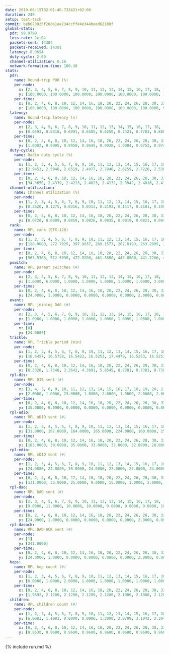 ```yaml
---
date: 2019-06-15T02:01:46.733431+02:00
duration: 240
setup: test-tsch
commit: beb623825f26da1ee234ccffe4e344beed62100f
global-stats:
  pdr: 99.9790
  loss-rate: 2e-04
  packets-sent: 14304
  packets-received: 14301
  latency: 0.9654
  duty-cycle: 2.69
  channel-utilization: 0.16
  network-formation-time: 100.38
stats:
  pdr:
    name: Round-trip PDR (%)
    per-node:
      x: [2, 3, 4, 5, 6, 7, 8, 9, 10, 11, 12, 13, 14, 15, 16, 17, 18, 19, 20, 21, 22, 23, 24, 25]
      y: [100.0000, 100.0000, 100.0000, 100.0000, 100.0000, 100.0000, 100.0000, 100.0000, 99.8392, 100.0000, 100.0000, 100.0000, 99.8397, 99.8276, 100.0000, 100.0000, 100.0000, 100.0000, 100.0000, 100.0000, 100.0000, 100.0000, 100.0000, 100.0000]
    per-time:
      x: [0, 2, 4, 6, 8, 10, 12, 14, 16, 18, 20, 22, 24, 26, 28, 30, 32, 34, 36, 38, 40, 42, 44, 46, 48, 50, 52, 54, 56, 58, 60, 62, 64, 66, 68, 70, 72, 74, 76, 78, 80, 82, 84, 86, 88, 90, 92, 94, 96, 98, 100, 102, 104, 106, 108, 110, 112, 114, 116, 118, 120, 122, 124, 126, 128, 130, 132, 134, 136, 138, 140, 142, 144, 146, 148, 150, 152, 154, 156, 158, 160, 162, 164, 166, 168, 170, 172, 174, 176, 178, 180, 182, 184, 186, 188, 190, 192, 194, 196, 198, 200, 202, 204, 206, 208, 210, 212, 214, 216, 218, 220, 222, 224, 226, 228, 230, 232, 234, 236, 238, 240]
      y: [100.0000, 100.0000, 100.0000, 100.0000, 100.0000, 100.0000, 99.1667, 100.0000, 100.0000, 100.0000, 100.0000, 100.0000, 99.1667, 100.0000, 100.0000, 100.0000, 100.0000, 100.0000, 100.0000, 100.0000, 100.0000, 100.0000, 100.0000, 100.0000, 100.0000, 100.0000, 100.0000, 99.1667, 100.0000, 100.0000, 100.0000, 100.0000, 100.0000, 100.0000, 100.0000, 100.0000, 100.0000, 100.0000, 100.0000, 100.0000, 100.0000, 100.0000, 100.0000, 100.0000, 100.0000, 100.0000, 100.0000, 100.0000, 100.0000, 100.0000, 100.0000, 100.0000, 100.0000, 100.0000, 100.0000, 100.0000, 100.0000, 100.0000, 100.0000, 100.0000, 100.0000, 100.0000, 100.0000, 100.0000, 100.0000, 100.0000, 100.0000, 100.0000, 100.0000, 100.0000, 100.0000, 100.0000, 100.0000, 100.0000, 100.0000, 100.0000, 100.0000, 100.0000, 100.0000, 100.0000, 100.0000, 100.0000, 100.0000, 100.0000, 100.0000, 100.0000, 100.0000, 100.0000, 100.0000, 100.0000, 100.0000, 100.0000, 100.0000, 100.0000, 100.0000, 100.0000, 100.0000, 100.0000, 100.0000, 100.0000, 100.0000, 100.0000, 100.0000, 100.0000, 100.0000, 100.0000, 100.0000, 100.0000, 100.0000, 100.0000, 100.0000, 100.0000, 100.0000, 100.0000, 100.0000, 100.0000, 100.0000, 100.0000, 100.0000, 100.0000, null]
  latency:
    name: Round-trip latency (s)
    per-node:
      x: [2, 3, 4, 5, 6, 7, 8, 9, 10, 11, 12, 13, 14, 15, 16, 17, 18, 19, 20, 21, 22, 23, 24, 25]
      y: [0.6593, 0.8318, 0.6991, 0.6585, 0.6250, 0.7421, 0.7703, 0.8804, 0.8739, 1.0810, 0.8562, 0.8533, 1.0149, 0.9290, 0.9192, 0.9559, 1.0840, 1.2004, 1.1619, 1.2214, 1.2773, 1.3067, 1.2567, 1.2752]
    per-time:
      x: [0, 2, 4, 6, 8, 10, 12, 14, 16, 18, 20, 22, 24, 26, 28, 30, 32, 34, 36, 38, 40, 42, 44, 46, 48, 50, 52, 54, 56, 58, 60, 62, 64, 66, 68, 70, 72, 74, 76, 78, 80, 82, 84, 86, 88, 90, 92, 94, 96, 98, 100, 102, 104, 106, 108, 110, 112, 114, 116, 118, 120, 122, 124, 126, 128, 130, 132, 134, 136, 138, 140, 142, 144, 146, 148, 150, 152, 154, 156, 158, 160, 162, 164, 166, 168, 170, 172, 174, 176, 178, 180, 182, 184, 186, 188, 190, 192, 194, 196, 198, 200, 202, 204, 206, 208, 210, 212, 214, 216, 218, 220, 222, 224, 226, 228, 230, 232, 234, 236, 238, 240]
      y: [1.0002, 0.9905, 0.9950, 0.9645, 0.9928, 1.0004, 0.9752, 0.9748, 0.9802, 0.9756, 0.9380, 0.9161, 0.9860, 1.0040, 0.9617, 0.9459, 0.9663, 0.9571, 0.9635, 0.9889, 1.0138, 0.9872, 0.9654, 1.0222, 1.0246, 0.9809, 0.9776, 1.0053, 0.9875, 0.9535, 0.9741, 0.9776, 0.9834, 0.9550, 0.9621, 0.9765, 0.9610, 0.9232, 0.9227, 0.9885, 0.9624, 0.9642, 0.9731, 0.9457, 1.0126, 0.8957, 0.9810, 0.9634, 0.9494, 0.9565, 0.9651, 1.0004, 0.9950, 0.9695, 0.9764, 1.0035, 1.0050, 0.9661, 0.9231, 0.9403, 0.9286, 0.9735, 0.9852, 0.9511, 0.9562, 0.9497, 0.9407, 0.9304, 0.9756, 0.9660, 0.9452, 0.9287, 0.9292, 0.9746, 0.9224, 0.9519, 0.9711, 0.9840, 0.9808, 0.9589, 0.9324, 0.9223, 0.9304, 0.9632, 0.9898, 0.9317, 0.9746, 0.9340, 0.9793, 0.9869, 0.9485, 0.9710, 0.9487, 0.9015, 0.9329, 0.9416, 0.9189, 0.9696, 0.9707, 1.0040, 0.9525, 0.9261, 0.9826, 0.9200, 0.9413, 0.9512, 0.9481, 0.9551, 1.0228, 0.9672, 1.0102, 0.9817, 0.9413, 0.9473, 0.9717, 1.0203, 0.9316, 0.9979, 1.0137, 0.8759, null]
  duty-cycle:
    name: Radio duty cycle (%)
    per-node:
      x: [1, 2, 3, 4, 5, 6, 7, 8, 9, 10, 11, 12, 13, 14, 15, 16, 17, 18, 19, 20, 21, 22, 23, 24, 25]
      y: [2.9453, 2.5946, 2.6519, 2.4977, 2.7046, 2.6259, 2.7226, 2.5301, 2.5660, 2.3296, 2.5695, 2.6353, 2.6805, 2.5720, 2.6966, 2.6802, 2.5562, 2.8555, 2.7372, 2.6988, 2.7308, 2.7116, 2.6928, 2.8401, 2.8927]
    per-time:
      x: [0, 2, 4, 6, 8, 10, 12, 14, 16, 18, 20, 22, 24, 26, 28, 30, 32, 34, 36, 38, 40, 42, 44, 46, 48, 50, 52, 54, 56, 58, 60, 62, 64, 66, 68, 70, 72, 74, 76, 78, 80, 82, 84, 86, 88, 90, 92, 94, 96, 98, 100, 102, 104, 106, 108, 110, 112, 114, 116, 118, 120, 122, 124, 126, 128, 130, 132, 134, 136, 138, 140, 142, 144, 146, 148, 150, 152, 154, 156, 158, 160, 162, 164, 166, 168, 170, 172, 174, 176, 178, 180, 182, 184, 186, 188, 190, 192, 194, 196, 198, 200, 202, 204, 206, 208, 210, 212, 214, 216, 218, 220, 222, 224, 226, 228, 230, 232, 234, 236, 238, 240]
      y: [34.3650, 2.4339, 2.4213, 2.4023, 2.4132, 2.3942, 2.4016, 2.4113, 2.4086, 2.4009, 2.4028, 2.3876, 2.4149, 2.3342, 2.3327, 2.3041, 2.4030, 2.3902, 2.3917, 2.3975, 2.4150, 2.4039, 2.4007, 2.3971, 2.4085, 2.4077, 2.4060, 2.4035, 2.4139, 2.3970, 2.3984, 2.3938, 2.4063, 2.3969, 2.3862, 2.3884, 2.3899, 2.3924, 2.3955, 2.3911, 2.4048, 2.3983, 2.4103, 2.4027, 2.3933, 2.3997, 2.3749, 2.4017, 2.3982, 2.3998, 2.4036, 2.4042, 2.3896, 2.4102, 2.6201, 2.6946, 2.7912, 2.7957, 2.5214, 2.3902, 2.3994, 2.3905, 2.3982, 2.4011, 2.3938, 2.3877, 2.3953, 2.3947, 2.3996, 2.4032, 2.3992, 2.3994, 2.3875, 2.3925, 2.3935, 2.3871, 2.3954, 2.8845, 2.6192, 2.7564, 2.8217, 2.3875, 2.3852, 2.3977, 2.3979, 2.4178, 2.5539, 2.7602, 2.7240, 2.7746, 2.7243, 2.4010, 2.3988, 2.3933, 2.3920, 2.3964, 2.7734, 2.8168, 2.7241, 2.6732, 2.6604, 2.3992, 2.3976, 2.3987, 2.3966, 2.3998, 2.3963, 2.3952, 2.3885, 2.4214, 2.4051, 2.4076, 2.4015, 2.3959, 2.3988, 2.3990, 2.3990, 2.3974, 2.4056, 2.4085, null]
  channel-utilization:
    name: Channel utilization (%)
    per-node:
      x: [1, 2, 3, 4, 5, 6, 7, 8, 9, 10, 11, 12, 13, 14, 15, 16, 17, 18, 19, 20, 21, 22, 23, 24, 25]
      y: [0.3620, 0.1275, 0.0316, 0.0313, 0.2193, 0.1417, 0.2181, 0.1092, 0.0315, 0.0329, 0.0331, 0.0311, 0.1211, 0.0346, 0.0934, 0.1200, 0.0563, 0.1012, 0.0320, 0.0422, 0.0443, 0.0322, 0.0329, 0.0304, 0.0332]
    per-time:
      x: [0, 2, 4, 6, 8, 10, 12, 14, 16, 18, 20, 22, 24, 26, 28, 30, 32, 34, 36, 38, 40, 42, 44, 46, 48, 50, 52, 54, 56, 58, 60, 62, 64, 66, 68, 70, 72, 74, 76, 78, 80, 82, 84, 86, 88, 90, 92, 94, 96, 98, 100, 102, 104, 106, 108, 110, 112, 114, 116, 118, 120, 122, 124, 126, 128, 130, 132, 134, 136, 138, 140, 142, 144, 146, 148, 150, 152, 154, 156, 158, 160, 162, 164, 166, 168, 170, 172, 174, 176, 178, 180, 182, 184, 186, 188, 190, 192, 194, 196, 198, 200, 202, 204, 206, 208, 210, 212, 214, 216, 218, 220, 222, 224, 226, 228, 230, 232, 234, 236, 238, 240]
      y: [0.0728, 0.0889, 0.0850, 0.0826, 0.0835, 0.0819, 0.0821, 0.0848, 0.0839, 0.0826, 0.0841, 0.0759, 0.1112, 0.0369, 0.0447, 0.0314, 0.0805, 0.0806, 0.0785, 0.0836, 0.0867, 0.0818, 0.0836, 0.0820, 0.0849, 0.0841, 0.0854, 0.0805, 0.0961, 0.0835, 0.0820, 0.0798, 0.0807, 0.0812, 0.0806, 0.0797, 0.0776, 0.0789, 0.0785, 0.0780, 0.0832, 0.0807, 0.0860, 0.0821, 0.0800, 0.0823, 0.0719, 0.0837, 0.0809, 0.0816, 0.0826, 0.0843, 0.0790, 0.0874, 0.2126, 0.2095, 0.2623, 0.2658, 0.1498, 0.0777, 0.0822, 0.0784, 0.0826, 0.0843, 0.0809, 0.0780, 0.0791, 0.0794, 0.0836, 0.0848, 0.0827, 0.0835, 0.0786, 0.0802, 0.0809, 0.0769, 0.0808, 0.3252, 0.1896, 0.2344, 0.2802, 0.0767, 0.0772, 0.0822, 0.0821, 0.0906, 0.1655, 0.2520, 0.2464, 0.2392, 0.2398, 0.0846, 0.0815, 0.0807, 0.0782, 0.0805, 0.2682, 0.2784, 0.2114, 0.1973, 0.2143, 0.0807, 0.0820, 0.0822, 0.0814, 0.0832, 0.0814, 0.0813, 0.0784, 0.0930, 0.0844, 0.0861, 0.0806, 0.0800, 0.0836, 0.0832, 0.0837, 0.0817, 0.0854, 0.0859, null]
  rank:
    name: RPL rank (ETX-128)
    per-node:
      x: [1, 2, 3, 4, 5, 6, 7, 8, 9, 10, 11, 12, 13, 14, 15, 16, 17, 18, 19, 20, 21, 22, 23, 24, 25]
      y: [128.0000, 272.7925, 397.9837, 269.1577, 262.0190, 263.2905, 305.0415, 299.1701, 431.3086, 406.7016, 437.5796, 400.2810, 403.1680, 501.8519, 442.1612, 445.1721, 436.1245, 538.9836, 545.7061, 578.1942, 576.3347, 580.8033, 681.2099, 666.1826, 685.0000]
    per-time:
      x: [0, 2, 4, 6, 8, 10, 12, 14, 16, 18, 20, 22, 24, 26, 28, 30, 32, 34, 36, 38, 40, 42, 44, 46, 48, 50, 52, 54, 56, 58, 60, 62, 64, 66, 68, 70, 72, 74, 76, 78, 80, 82, 84, 86, 88, 90, 92, 94, 96, 98, 100, 102, 104, 106, 108, 110, 112, 114, 116, 118, 120, 122, 124, 126, 128, 130, 132, 134, 136, 138, 140, 142, 144, 146, 148, 150, 152, 154, 156, 158, 160, 162, 164, 166, 168, 170, 172, 174, 176, 178, 180, 182, 184, 186, 188, 190, 192, 194, 196, 198, 200, 202, 204, 206, 208, 210, 212, 214, 216, 218, 220, 222, 224, 226, 228, 230, 232, 234, 236, 238, 240]
      y: [563.5303, 512.5098, 472.8200, 461.3800, 445.8800, 441.2200, 438.6731, 443.1000, 440.1600, 437.7400, 440.1200, 437.4400, 300.9048, 275.4070, 275.4540, 281.2700, 455.0000, 456.8000, 458.4314, 453.8600, 455.2115, 446.5385, 446.2400, 438.9216, 442.4800, 447.8000, 445.5400, 443.5294, 453.6346, 441.8077, 434.8200, 430.6000, 433.6600, 432.2800, 433.9000, 436.3800, 435.0000, 433.7647, 431.3529, 429.2692, 426.6800, 428.6667, 427.2308, 434.0400, 434.4000, 430.9020, 427.6600, 430.9020, 433.0000, 432.6400, 434.7647, 436.0400, 438.1800, 437.4200, 442.5849, 282.6259, 281.6786, 281.2388, 298.1191, 434.7000, 434.1600, 432.8800, 433.8824, 432.8600, 430.6667, 429.9800, 427.6600, 428.2800, 432.5400, 433.9400, 433.7800, 431.7647, 428.5200, 428.3000, 430.0200, 433.4200, 437.2200, 344.3211, 283.1670, 276.0861, 279.9101, 367.3580, 436.8627, 439.3600, 437.3000, 437.3200, 432.6000, 292.8740, 276.9889, 286.9758, 290.9720, 428.3600, 423.4400, 422.8200, 424.9400, 427.4314, 426.8600, 281.1465, 277.1910, 272.9539, 296.7500, 438.0196, 431.8600, 428.9600, 437.3462, 430.4800, 432.2600, 431.5000, 436.9057, 432.7059, 435.8462, 429.3600, 429.4400, 435.0196, 432.8431, 432.1400, 432.5800, 438.7500, 427.4200, 429.7000, 256.0000]
  pswitch:
    name: RPL parent switches (#)
    per-node:
      x: [2, 3, 4, 5, 6, 7, 8, 9, 10, 11, 12, 13, 14, 15, 16, 17, 18, 19, 20, 21, 22, 23, 24, 25]
      y: [1.0000, 6.0000, 1.0000, 1.0000, 1.0000, 1.0000, 1.0000, 3.0000, 8.0000, 5.0000, 2.0000, 4.0000, 3.0000, 2.0000, 4.0000, 1.0000, 5.0000, 6.0000, 3.0000, 6.0000, 5.0000, 4.0000, 2.0000, 6.0000]
    per-time:
      x: [0, 2, 4, 6, 8, 10, 12, 14, 16, 18, 20, 22, 24, 26, 28, 30, 32, 34, 36, 38, 40, 42, 44, 46, 48, 50, 52, 54, 56, 58, 60, 62, 64, 66, 68, 70, 72, 74, 76, 78, 80, 82, 84, 86, 88, 90, 92, 94, 96, 98, 100, 102, 104, 106, 108, 110, 112, 114, 116, 118, 120, 122, 124, 126, 128, 130, 132, 134, 136, 138, 140, 142, 144, 146, 148, 150, 152, 154, 156, 158, 160, 162, 164, 166, 168, 170, 172, 174, 176, 178, 180, 182, 184, 186, 188, 190, 192, 194, 196, 198, 200, 202, 204, 206, 208, 210, 212, 214, 216, 218, 220, 222, 224, 226, 228, 230, 232, 234]
      y: [24.0000, 1.0000, 0.0000, 0.0000, 0.0000, 0.0000, 2.0000, 0.0000, 0.0000, 0.0000, 0.0000, 0.0000, 1.0000, 1.0000, 0.0000, 0.0000, 0.0000, 0.0000, 1.0000, 0.0000, 2.0000, 2.0000, 0.0000, 1.0000, 0.0000, 0.0000, 0.0000, 1.0000, 2.0000, 2.0000, 0.0000, 0.0000, 0.0000, 0.0000, 0.0000, 0.0000, 1.0000, 1.0000, 1.0000, 2.0000, 0.0000, 1.0000, 2.0000, 0.0000, 0.0000, 1.0000, 0.0000, 1.0000, 1.0000, 0.0000, 1.0000, 0.0000, 0.0000, 0.0000, 3.0000, 2.0000, 0.0000, 0.0000, 0.0000, 0.0000, 0.0000, 0.0000, 1.0000, 0.0000, 1.0000, 0.0000, 0.0000, 0.0000, 0.0000, 0.0000, 0.0000, 1.0000, 0.0000, 0.0000, 0.0000, 0.0000, 0.0000, 0.0000, 0.0000, 0.0000, 0.0000, 0.0000, 1.0000, 0.0000, 0.0000, 0.0000, 0.0000, 0.0000, 0.0000, 1.0000, 0.0000, 0.0000, 0.0000, 0.0000, 0.0000, 1.0000, 0.0000, 1.0000, 0.0000, 0.0000, 4.0000, 1.0000, 0.0000, 0.0000, 2.0000, 0.0000, 0.0000, 0.0000, 3.0000, 1.0000, 2.0000, 0.0000, 0.0000, 1.0000, 1.0000, 0.0000, 0.0000, 2.0000]
  event:
    name: RPL joining DAG (#)
    per-node:
      x: [2, 3, 4, 5, 6, 7, 8, 9, 10, 11, 12, 13, 14, 15, 16, 17, 18, 19, 20, 21, 22, 23, 24, 25]
      y: [1.0000, 1.0000, 1.0000, 1.0000, 1.0000, 1.0000, 1.0000, 1.0000, 1.0000, 1.0000, 1.0000, 1.0000, 1.0000, 1.0000, 1.0000, 1.0000, 1.0000, 1.0000, 1.0000, 1.0000, 1.0000, 1.0000, 1.0000, 1.0000]
    per-time:
      x: [0]
      y: [24.0000]
  trickle:
    name: RPL Trickle period (min)
    per-node:
      x: [1, 2, 3, 4, 5, 6, 7, 8, 9, 10, 11, 12, 13, 14, 15, 16, 17, 18, 19, 20, 21, 22, 23, 24, 25]
      y: [16.6457, 16.5758, 16.5422, 16.5253, 17.4479, 16.5253, 16.5253, 16.5304, 16.5306, 16.4817, 16.5409, 16.5267, 16.5348, 16.5309, 16.5290, 16.5348, 16.5251, 16.5510, 16.4924, 16.5434, 16.5548, 16.5510, 16.5472, 16.5395, 16.5459]
    per-time:
      x: [0, 2, 4, 6, 8, 10, 12, 14, 16, 18, 20, 22, 24, 26, 28, 30, 32, 34, 36, 38, 40, 42, 44, 46, 48, 50, 52, 54, 56, 58, 60, 62, 64, 66, 68, 70, 72, 74, 76, 78, 80, 82, 84, 86, 88, 90, 92, 94, 96, 98, 100, 102, 104, 106, 108, 110, 112, 114, 116, 118, 120, 122, 124, 126, 128, 130, 132, 134, 136, 138, 140, 142, 144, 146, 148, 150, 152, 154, 156, 158, 160, 162, 164, 166, 168, 170, 172, 174, 176, 178, 180, 182, 184, 186, 188, 190, 192, 194, 196, 198, 200, 202, 204, 206, 208, 210, 212, 214, 216, 218, 220, 222, 224, 226, 228, 230, 232, 234, 236, 238, 240]
      y: [0.3320, 1.7348, 3.3642, 4.3691, 5.8545, 8.7381, 8.7381, 8.7381, 9.0877, 16.0782, 17.4763, 17.4763, 17.4763, 17.4763, 17.4763, 17.4763, 17.4763, 17.4763, 17.4763, 17.4763, 17.4763, 17.4763, 17.4763, 17.4763, 17.4763, 17.4763, 17.4763, 17.4763, 17.4763, 17.4763, 17.4763, 17.4763, 17.4763, 17.4763, 17.4763, 17.4763, 17.4763, 17.4763, 17.4763, 17.4763, 17.4763, 17.4763, 17.4763, 17.4763, 17.4763, 17.4763, 17.4763, 17.4763, 17.4763, 17.4763, 17.4763, 17.4763, 17.4763, 17.4763, 17.4763, 17.4763, 17.4763, 17.4763, 17.4763, 17.4763, 17.4763, 17.4763, 17.4763, 17.4763, 17.4763, 17.4763, 17.4763, 17.4763, 17.4763, 17.4763, 17.4763, 17.4763, 17.4763, 17.4763, 17.4763, 17.4763, 17.4763, 17.4763, 17.4763, 17.4763, 17.4763, 17.4763, 17.4763, 17.4763, 17.4763, 17.4763, 17.4763, 17.4763, 17.4763, 17.4763, 17.4763, 17.4763, 17.4763, 17.4763, 17.4763, 17.4763, 17.4763, 17.4763, 17.4763, 17.4763, 17.4763, 17.4763, 17.4763, 17.4763, 17.4763, 17.4763, 17.4763, 17.4763, 17.4763, 17.4763, 17.4763, 17.4763, 17.4763, 17.4763, 17.4763, 17.4763, 17.4763, 17.4763, 17.4763, 17.4763, 17.4763]
  rpl-dis:
    name: RPL DIS sent (#)
    per-node:
      x: [3, 4, 5, 6, 9, 10, 11, 12, 13, 14, 15, 16, 17, 18, 19, 20, 21, 22, 23, 24, 25]
      y: [2.0000, 1.0000, 23.0000, 1.0000, 2.0000, 1.0000, 2.0000, 2.0000, 1.0000, 1.0000, 1.0000, 1.0000, 1.0000, 2.0000, 2.0000, 2.0000, 2.0000, 2.0000, 3.0000, 3.0000, 3.0000]
    per-time:
      x: [0, 2, 4, 6, 8, 10, 12, 14, 16, 18, 20, 22, 24, 26, 28, 30, 32, 34, 36, 38, 40, 42, 44, 46, 48, 50, 52, 54, 56, 58, 60, 62, 64, 66, 68, 70, 72, 74, 76, 78, 80, 82, 84, 86, 88, 90, 92, 94, 96, 98, 100, 102, 104, 106, 108, 110, 112, 114, 116, 118, 120, 122, 124, 126, 128, 130, 132, 134, 136, 138, 140, 142, 144, 146, 148, 150, 152, 154, 156, 158, 160, 162, 164, 166, 168, 170, 172, 174, 176, 178, 180, 182, 184, 186, 188, 190, 192, 194, 196, 198, 200]
      y: [35.0000, 0.0000, 0.0000, 0.0000, 0.0000, 0.0000, 0.0000, 0.0000, 0.0000, 0.0000, 0.0000, 0.0000, 0.0000, 1.0000, 2.0000, 1.0000, 0.0000, 0.0000, 0.0000, 0.0000, 0.0000, 0.0000, 0.0000, 0.0000, 0.0000, 0.0000, 0.0000, 0.0000, 0.0000, 0.0000, 0.0000, 0.0000, 0.0000, 0.0000, 0.0000, 0.0000, 0.0000, 0.0000, 0.0000, 0.0000, 0.0000, 0.0000, 0.0000, 0.0000, 0.0000, 0.0000, 0.0000, 0.0000, 0.0000, 0.0000, 0.0000, 0.0000, 0.0000, 0.0000, 0.0000, 0.0000, 4.0000, 2.0000, 1.0000, 0.0000, 0.0000, 0.0000, 0.0000, 0.0000, 0.0000, 0.0000, 0.0000, 0.0000, 0.0000, 0.0000, 0.0000, 0.0000, 0.0000, 0.0000, 0.0000, 0.0000, 0.0000, 0.0000, 2.0000, 2.0000, 2.0000, 0.0000, 0.0000, 0.0000, 0.0000, 0.0000, 0.0000, 0.0000, 2.0000, 1.0000, 2.0000, 0.0000, 0.0000, 0.0000, 0.0000, 0.0000, 0.0000, 0.0000, 0.0000, 0.0000, 1.0000]
  rpl-udio:
    name: RPL uDIO sent (#)
    per-node:
      x: [1, 2, 3, 4, 5, 6, 7, 8, 9, 10, 11, 12, 13, 14, 15, 16, 17, 18, 19, 20, 21, 22, 23, 24, 25]
      y: [31.0000, 167.0000, 164.0000, 165.0000, 224.0000, 160.0000, 153.0000, 160.0000, 165.0000, 164.0000, 162.0000, 171.0000, 168.0000, 169.0000, 166.0000, 164.0000, 167.0000, 159.0000, 171.0000, 167.0000, 171.0000, 164.0000, 166.0000, 167.0000, 168.0000]
    per-time:
      x: [0, 2, 4, 6, 8, 10, 12, 14, 16, 18, 20, 22, 24, 26, 28, 30, 32, 34, 36, 38, 40, 42, 44, 46, 48, 50, 52, 54, 56, 58, 60, 62, 64, 66, 68, 70, 72, 74, 76, 78, 80, 82, 84, 86, 88, 90, 92, 94, 96, 98, 100, 102, 104, 106, 108, 110, 112, 114, 116, 118, 120, 122, 124, 126, 128, 130, 132, 134, 136, 138, 140, 142, 144, 146, 148, 150, 152, 154, 156, 158, 160, 162, 164, 166, 168, 170, 172, 174, 176, 178, 180, 182, 184, 186, 188, 190, 192, 194, 196, 198, 200, 202, 204, 206, 208, 210, 212, 214, 216, 218, 220, 222, 224, 226, 228, 230, 232, 234, 236, 238, 240]
      y: [103.0000, 30.0000, 35.0000, 33.0000, 33.0000, 32.0000, 28.0000, 30.0000, 31.0000, 34.0000, 36.0000, 31.0000, 39.0000, 40.0000, 33.0000, 35.0000, 33.0000, 32.0000, 31.0000, 32.0000, 35.0000, 31.0000, 31.0000, 36.0000, 36.0000, 28.0000, 35.0000, 32.0000, 34.0000, 35.0000, 33.0000, 36.0000, 34.0000, 36.0000, 32.0000, 31.0000, 31.0000, 32.0000, 28.0000, 39.0000, 30.0000, 31.0000, 32.0000, 27.0000, 31.0000, 35.0000, 32.0000, 35.0000, 36.0000, 31.0000, 34.0000, 30.0000, 33.0000, 34.0000, 33.0000, 47.0000, 32.0000, 39.0000, 30.0000, 32.0000, 34.0000, 37.0000, 29.0000, 32.0000, 34.0000, 36.0000, 27.0000, 32.0000, 34.0000, 36.0000, 28.0000, 38.0000, 30.0000, 31.0000, 32.0000, 32.0000, 35.0000, 34.0000, 43.0000, 35.0000, 35.0000, 33.0000, 32.0000, 34.0000, 29.0000, 37.0000, 34.0000, 42.0000, 32.0000, 32.0000, 35.0000, 29.0000, 36.0000, 33.0000, 31.0000, 34.0000, 31.0000, 45.0000, 36.0000, 33.0000, 31.0000, 31.0000, 31.0000, 35.0000, 32.0000, 34.0000, 33.0000, 30.0000, 33.0000, 27.0000, 35.0000, 31.0000, 32.0000, 27.0000, 31.0000, 33.0000, 32.0000, 33.0000, 35.0000, 32.0000, 3.0000]
  rpl-mdio:
    name: RPL mDIO sent (#)
    per-node:
      x: [1, 2, 3, 4, 5, 6, 7, 8, 9, 10, 11, 12, 13, 14, 15, 16, 17, 18, 19, 20, 21, 22, 23, 24, 25]
      y: [24.0000, 22.0000, 20.0000, 24.0000, 23.0000, 22.0000, 24.0000, 24.0000, 20.0000, 22.0000, 20.0000, 20.0000, 21.0000, 22.0000, 23.0000, 22.0000, 22.0000, 24.0000, 24.0000, 23.0000, 24.0000, 23.0000, 20.0000, 21.0000, 21.0000]
    per-time:
      x: [0, 2, 4, 6, 8, 10, 12, 14, 16, 18, 20, 22, 24, 26, 28, 30, 32, 34, 36, 38, 40, 42, 44, 46, 48, 50, 52, 54, 56, 58, 60, 62, 64, 66, 68, 70, 72, 74, 76, 78, 80, 82, 84, 86, 88, 90, 92, 94, 96, 98, 100, 102, 104, 106, 108, 110, 112, 114, 116, 118, 120, 122, 124, 126, 128, 130, 132, 134, 136, 138, 140, 142, 144, 146, 148, 150, 152, 154, 156, 158, 160, 162, 164, 166, 168, 170, 172, 174, 176, 178, 180, 182, 184, 186, 188, 190, 192, 194, 196, 198, 200, 202, 204, 206, 208, 210, 212, 214, 216, 218, 220, 222, 224, 226, 228, 230, 232, 234, 236, 238, 240]
      y: [131.0000, 33.0000, 25.0000, 9.0000, 15.0000, 1.0000, 2.0000, 11.0000, 11.0000, 1.0000, 0.0000, 0.0000, 1.0000, 4.0000, 6.0000, 5.0000, 7.0000, 1.0000, 1.0000, 0.0000, 0.0000, 0.0000, 5.0000, 5.0000, 4.0000, 9.0000, 2.0000, 0.0000, 0.0000, 0.0000, 1.0000, 5.0000, 10.0000, 6.0000, 3.0000, 0.0000, 0.0000, 0.0000, 0.0000, 3.0000, 5.0000, 3.0000, 6.0000, 7.0000, 1.0000, 0.0000, 0.0000, 0.0000, 3.0000, 8.0000, 7.0000, 5.0000, 2.0000, 0.0000, 0.0000, 1.0000, 0.0000, 5.0000, 8.0000, 5.0000, 4.0000, 2.0000, 0.0000, 0.0000, 1.0000, 0.0000, 10.0000, 5.0000, 3.0000, 3.0000, 3.0000, 0.0000, 1.0000, 0.0000, 2.0000, 7.0000, 6.0000, 4.0000, 6.0000, 0.0000, 0.0000, 0.0000, 0.0000, 2.0000, 5.0000, 5.0000, 9.0000, 5.0000, 0.0000, 0.0000, 0.0000, 0.0000, 5.0000, 5.0000, 6.0000, 7.0000, 1.0000, 1.0000, 0.0000, 0.0000, 0.0000, 11.0000, 5.0000, 3.0000, 3.0000, 3.0000, 0.0000, 0.0000, 0.0000, 2.0000, 5.0000, 4.0000, 11.0000, 3.0000, 0.0000, 0.0000, 0.0000, 0.0000, 4.0000, 9.0000, 1.0000]
  rpl-dao:
    name: RPL DAO sent (#)
    per-node:
      x: [2, 3, 4, 5, 6, 7, 8, 9, 10, 11, 12, 13, 14, 15, 16, 17, 18, 19, 20, 21, 22, 23, 24, 25]
      y: [9.0000, 11.0000, 10.0000, 10.0000, 9.0000, 9.0000, 9.0000, 10.0000, 13.0000, 11.0000, 9.0000, 10.0000, 10.0000, 10.0000, 9.0000, 9.0000, 10.0000, 12.0000, 9.0000, 10.0000, 11.0000, 10.0000, 10.0000, 12.0000]
    per-time:
      x: [0, 2, 4, 6, 8, 10, 12, 14, 16, 18, 20, 22, 24, 26, 28, 30, 32, 34, 36, 38, 40, 42, 44, 46, 48, 50, 52, 54, 56, 58, 60, 62, 64, 66, 68, 70, 72, 74, 76, 78, 80, 82, 84, 86, 88, 90, 92, 94, 96, 98, 100, 102, 104, 106, 108, 110, 112, 114, 116, 118, 120, 122, 124, 126, 128, 130, 132, 134, 136, 138, 140, 142, 144, 146, 148, 150, 152, 154, 156, 158, 160, 162, 164, 166, 168, 170, 172, 174, 176, 178, 180, 182, 184, 186, 188, 190, 192, 194, 196, 198, 200, 202, 204, 206, 208, 210, 212, 214, 216, 218, 220, 222, 224, 226, 228, 230, 232, 234, 236, 238]
      y: [24.0000, 1.0000, 0.0000, 0.0000, 0.0000, 0.0000, 2.0000, 0.0000, 0.0000, 0.0000, 0.0000, 0.0000, 2.0000, 1.0000, 19.0000, 2.0000, 0.0000, 0.0000, 1.0000, 0.0000, 2.0000, 2.0000, 0.0000, 1.0000, 0.0000, 0.0000, 0.0000, 2.0000, 16.0000, 4.0000, 0.0000, 0.0000, 0.0000, 0.0000, 2.0000, 0.0000, 2.0000, 1.0000, 1.0000, 2.0000, 0.0000, 3.0000, 10.0000, 5.0000, 0.0000, 1.0000, 0.0000, 1.0000, 1.0000, 0.0000, 3.0000, 1.0000, 1.0000, 0.0000, 3.0000, 3.0000, 5.0000, 7.0000, 0.0000, 1.0000, 0.0000, 0.0000, 1.0000, 1.0000, 3.0000, 0.0000, 0.0000, 1.0000, 2.0000, 4.0000, 1.0000, 11.0000, 1.0000, 1.0000, 0.0000, 0.0000, 1.0000, 2.0000, 0.0000, 2.0000, 0.0000, 0.0000, 2.0000, 3.0000, 2.0000, 8.0000, 4.0000, 2.0000, 0.0000, 1.0000, 0.0000, 2.0000, 0.0000, 1.0000, 0.0000, 1.0000, 1.0000, 4.0000, 1.0000, 5.0000, 10.0000, 2.0000, 0.0000, 1.0000, 2.0000, 1.0000, 0.0000, 1.0000, 3.0000, 2.0000, 3.0000, 1.0000, 2.0000, 4.0000, 7.0000, 0.0000, 0.0000, 2.0000, 1.0000, 0.0000]
  rpl-daoack:
    name: RPL DAO-ACK sent (#)
    per-node:
      x: [1]
      y: [241.0000]
    per-time:
      x: [0, 2, 4, 6, 8, 10, 12, 14, 16, 18, 20, 22, 24, 26, 28, 30, 32, 34, 36, 38, 40, 42, 44, 46, 48, 50, 52, 54, 56, 58, 60, 62, 64, 66, 68, 70, 72, 74, 76, 78, 80, 82, 84, 86, 88, 90, 92, 94, 96, 98, 100, 102, 104, 106, 108, 110, 112, 114, 116, 118, 120, 122, 124, 126, 128, 130, 132, 134, 136, 138, 140, 142, 144, 146, 148, 150, 152, 154, 156, 158, 160, 162, 164, 166, 168, 170, 172, 174, 176, 178, 180, 182, 184, 186, 188, 190, 192, 194, 196, 198, 200, 202, 204, 206, 208, 210, 212, 214, 216, 218, 220, 222, 224, 226, 228, 230, 232, 234, 236, 238]
      y: [24.0000, 1.0000, 0.0000, 0.0000, 0.0000, 0.0000, 2.0000, 0.0000, 0.0000, 0.0000, 0.0000, 0.0000, 2.0000, 1.0000, 19.0000, 2.0000, 0.0000, 0.0000, 1.0000, 0.0000, 2.0000, 2.0000, 0.0000, 1.0000, 0.0000, 0.0000, 0.0000, 2.0000, 16.0000, 4.0000, 0.0000, 0.0000, 0.0000, 0.0000, 2.0000, 0.0000, 2.0000, 1.0000, 1.0000, 2.0000, 0.0000, 3.0000, 9.0000, 5.0000, 0.0000, 1.0000, 0.0000, 1.0000, 1.0000, 0.0000, 3.0000, 1.0000, 1.0000, 0.0000, 3.0000, 3.0000, 5.0000, 7.0000, 0.0000, 1.0000, 0.0000, 0.0000, 1.0000, 1.0000, 3.0000, 0.0000, 0.0000, 1.0000, 2.0000, 4.0000, 2.0000, 10.0000, 1.0000, 1.0000, 0.0000, 0.0000, 1.0000, 2.0000, 0.0000, 2.0000, 0.0000, 0.0000, 2.0000, 3.0000, 2.0000, 9.0000, 3.0000, 2.0000, 0.0000, 1.0000, 0.0000, 2.0000, 0.0000, 1.0000, 0.0000, 1.0000, 1.0000, 4.0000, 1.0000, 5.0000, 10.0000, 2.0000, 0.0000, 1.0000, 2.0000, 1.0000, 0.0000, 1.0000, 3.0000, 2.0000, 3.0000, 1.0000, 2.0000, 4.0000, 7.0000, 0.0000, 0.0000, 2.0000, 1.0000, 0.0000]
  hops:
    name: RPL hop count (#)
    per-node:
      x: [1, 2, 3, 4, 5, 6, 7, 8, 9, 10, 11, 12, 13, 14, 15, 16, 17, 18, 19, 20, 21, 22, 23, 24, 25]
      y: [0.0000, 1.0000, 2.0000, 1.0000, 1.0000, 1.0000, 1.0000, 1.0000, 2.0000, 1.9917, 2.0000, 2.0000, 2.0000, 2.0958, 2.0000, 2.0000, 2.0000, 3.0000, 3.0000, 3.0000, 3.0000, 3.0000, 4.0000, 4.0000, 4.0000]
    per-time:
      x: [0, 2, 4, 6, 8, 10, 12, 14, 16, 18, 20, 22, 24, 26, 28, 30, 32, 34, 36, 38, 40, 42, 44, 46, 48, 50, 52, 54, 56, 58, 60, 62, 64, 66, 68, 70, 72, 74, 76, 78, 80, 82, 84, 86, 88, 90, 92, 94, 96, 98, 100, 102, 104, 106, 108, 110, 112, 114, 116, 118, 120, 122, 124, 126, 128, 130, 132, 134, 136, 138, 140, 142, 144, 146, 148, 150, 152, 154, 156, 158, 160, 162, 164, 166, 168, 170, 172, 174, 176, 178, 180, 182, 184, 186, 188, 190, 192, 194, 196, 198, 200, 202, 204, 206, 208, 210, 212, 214, 216, 218, 220, 222, 224, 226, 228, 230, 232, 234, 236, 238]
      y: [1.9692, 2.1200, 2.1200, 2.1200, 2.1200, 2.1000, 2.1000, 2.1200, 2.1200, 2.1200, 2.1200, 2.1200, 2.1200, 2.1200, 2.1200, 2.1200, 2.1200, 2.1400, 2.1600, 2.1600, 2.1600, 2.1600, 2.1600, 2.1600, 2.1600, 2.1600, 2.1600, 2.1600, 2.1600, 2.1200, 2.1200, 2.1200, 2.1200, 2.1200, 2.1200, 2.1200, 2.1200, 2.1200, 2.1200, 2.1200, 2.1200, 2.1200, 2.1200, 2.1200, 2.1200, 2.1200, 2.1200, 2.1200, 2.1200, 2.1200, 2.1200, 2.1200, 2.1200, 2.1200, 2.1200, 2.1200, 2.1200, 2.1200, 2.1200, 2.1200, 2.1200, 2.1200, 2.1200, 2.1200, 2.1200, 2.1200, 2.1200, 2.1200, 2.1200, 2.1200, 2.1200, 2.1200, 2.1200, 2.1200, 2.1200, 2.1200, 2.1200, 2.1200, 2.1200, 2.1200, 2.1200, 2.1200, 2.1200, 2.1200, 2.1200, 2.1200, 2.1200, 2.1200, 2.1200, 2.1200, 2.1200, 2.1200, 2.1200, 2.1200, 2.1200, 2.1200, 2.1200, 2.1200, 2.1200, 2.1200, 2.1200, 2.1200, 2.1200, 2.1200, 2.1200, 2.1200, 2.1200, 2.1200, 2.1200, 2.1200, 2.1200, 2.1200, 2.1200, 2.1200, 2.1200, 2.1200, 2.1200, 2.1200, 2.1200, 2.1200]
  children:
    name: RPL children count (#)
    per-node:
      x: [1, 2, 3, 4, 5, 6, 7, 8, 9, 10, 11, 12, 13, 14, 15, 16, 17, 18, 19, 20, 21, 22, 23, 24, 25]
      y: [6.0083, 1.1083, 0.0000, 0.0000, 1.3000, 2.0708, 3.1042, 2.3042, 0.0000, 0.0000, 0.0000, 0.0084, 1.2875, 0.0000, 1.2625, 2.2042, 0.3125, 2.2887, 0.0000, 0.3473, 0.3640, 0.0000, 0.0000, 0.0000, 0.0000]
    per-time:
      x: [0, 2, 4, 6, 8, 10, 12, 14, 16, 18, 20, 22, 24, 26, 28, 30, 32, 34, 36, 38, 40, 42, 44, 46, 48, 50, 52, 54, 56, 58, 60, 62, 64, 66, 68, 70, 72, 74, 76, 78, 80, 82, 84, 86, 88, 90, 92, 94, 96, 98, 100, 102, 104, 106, 108, 110, 112, 114, 116, 118, 120, 122, 124, 126, 128, 130, 132, 134, 136, 138, 140, 142, 144, 146, 148, 150, 152, 154, 156, 158, 160, 162, 164, 166, 168, 170, 172, 174, 176, 178, 180, 182, 184, 186, 188, 190, 192, 194, 196, 198, 200, 202, 204, 206, 208, 210, 212, 214, 216, 218, 220, 222, 224, 226, 228, 230, 232, 234, 236, 238]
      y: [0.9538, 0.9600, 0.9600, 0.9600, 0.9600, 0.9600, 0.9600, 0.9600, 0.9600, 0.9600, 0.9600, 0.9600, 0.9600, 0.9600, 0.9600, 0.9600, 0.9600, 0.9600, 0.9600, 0.9600, 0.9600, 0.9600, 0.9600, 0.9600, 0.9600, 0.9600, 0.9600, 0.9600, 0.9600, 0.9600, 0.9600, 0.9600, 0.9600, 0.9600, 0.9600, 0.9600, 0.9600, 0.9600, 0.9600, 0.9600, 0.9600, 0.9600, 0.9600, 0.9600, 0.9600, 0.9600, 0.9600, 0.9600, 0.9600, 0.9600, 0.9600, 0.9600, 0.9600, 0.9600, 0.9600, 0.9600, 0.9600, 0.9600, 0.9600, 0.9600, 0.9600, 0.9600, 0.9600, 0.9600, 0.9600, 0.9600, 0.9600, 0.9600, 0.9600, 0.9600, 0.9600, 0.9600, 0.9600, 0.9600, 0.9600, 0.9600, 0.9600, 0.9600, 0.9600, 0.9600, 0.9600, 0.9600, 0.9600, 0.9600, 0.9600, 0.9600, 0.9600, 0.9600, 0.9600, 0.9600, 0.9600, 0.9600, 0.9600, 0.9600, 0.9600, 0.9600, 0.9600, 0.9600, 0.9600, 0.9600, 0.9600, 0.9600, 0.9600, 0.9600, 0.9600, 0.9600, 0.9600, 0.9600, 0.9600, 0.9600, 0.9600, 0.9600, 0.9600, 0.9600, 0.9600, 0.9600, 0.9600, 0.9600, 0.9600, 0.9600]
---
```


{% include run.md %}
